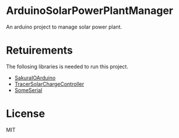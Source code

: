 # ArduinoSolarPowerPlantManager
An arduino project to manage solar power plant.

# Retuirements
The follosing libraries is needed to run this project.

- [SakuraIOArduino](https://github.com/sakura-internet/SakuraIOArduino)
- [TracerSolarChargeController](https://github.com/asukiaaa/TracerSolarChargeController)
- [SomeSerial](https://github.com/asukiaaa/SomeSerial)

# License
MIT
